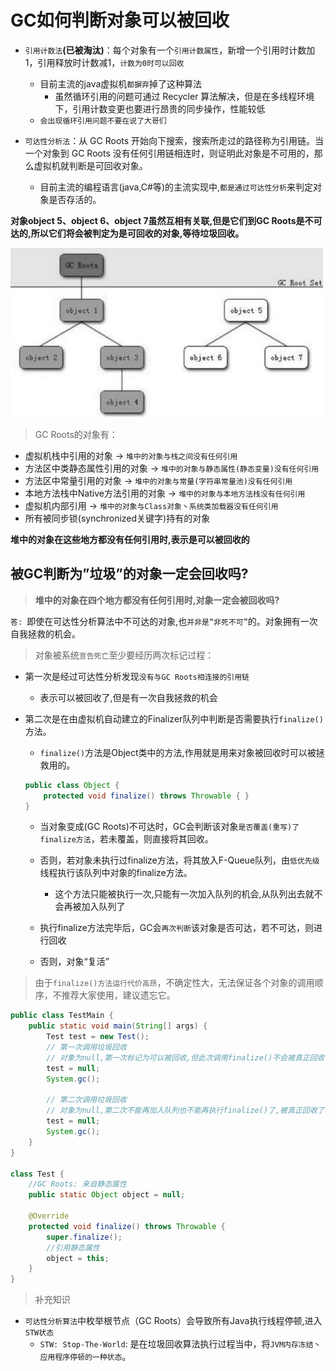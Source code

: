 # GC如何判断对象可以被回收 

- `引⽤计数法`**(已被淘汰)**：每个对象有⼀个`引⽤计数属性`，新增⼀个引⽤时计数加1，引⽤释放时计数减1，`计数为0时可以回收`
  - 目前主流的java虚拟机`都摒弃`掉了这种算法
    - 虽然循环引用的问题可通过 Recycler 算法解决，但是在多线程环境下，引用计数变更也要进行昂贵的同步操作，性能较低
  - `会出现循环引用问题不要在说了大哥们`
  
- `可达性分析法`：从 GC Roots 开始向下搜索，搜索所⾛过的路径称为引⽤链。当⼀个对象到 GC Roots 没有任何引⽤链相连时，则证明此对象是不可⽤的，那么虚拟机就判断是可回收对象。
  - 目前主流的编程语言(java,C#等)的主流实现中,`都是通过可达性分析`来判定对象是否存活的。

**对象object 5、object 6、object 7虽然互相有关联,但是它们到GC Roots是不可达的,所以它们将会被判定为是可回收的对象,等待垃圾回收。**

![这里写图片描述](../../../picture\20160401162106185)

> GC Roots的对象有： 

- 虚拟机栈中引⽤的对象  -> `堆中的对象与栈之间没有任何引用`
- ⽅法区中类静态属性引⽤的对象  -> `堆中的对象与静态属性(静态变量)没有任何引用`
- ⽅法区中常量引⽤的对象  -> `堆中的对象与常量(字符串常量池)没有任何引用`
- 本地⽅法栈中Native⽅法引⽤的对象 -> `堆中的对象与本地⽅法栈没有任何引用`
- 虚拟机内部引用 -> `堆中的对象与Class对象丶系统类加载器没有任何引用`
- 所有被同步锁(synchronized关键字)持有的对象

**堆中的对象在这些地方都没有任何引用时,表示是可以被回收的**



## 被GC判断为”垃圾”的对象一定会回收吗?

> **堆中的对象在四个地方都没有任何引用时,对象一定会被回收吗?**

`答: `即使在可达性分析算法中不可达的对象,也`并非是“非死不可”`的。对象拥有一次⾃我拯救的机会。

> 对象被系统`宣告死亡`⾄少要经历两次标记过程：

- 第⼀次是经过可达性分析发现`没有与GC Roots相连接的引⽤链`

  - 表示可以被回收了,但是有一次⾃我拯救的机会

- 第⼆次是在由虚拟机⾃动建⽴的Finalizer队列中判断是否需要执⾏`finalize()`⽅法。

  -  `finalize()`⽅法是Object类中的方法,作用就是用来对象被回收时可以被拯救用的。

    ```java
    public class Object {
        protected void finalize() throws Throwable { }
    }
    ```

  - 当对象变成(GC Roots)不可达时，GC会判断该对象`是否覆盖(重写)了finalize⽅法`，若未覆盖，则直接将其回收。
  - 否则，若对象未执⾏过finalize⽅法，将其放⼊F-Queue队列，由`低优先级`线程执⾏该队列中对象的finalize⽅法。
    
    - 这个方法只能被执行一次,只能有一次加入队列的机会,从队列出去就不会再被加入队列了
  - 执⾏finalize⽅法完毕后，GC会`再次判断`该对象是否可达，若不可达，则进⾏回收
  -  否则，对象“复活” 

> 由于`finalize()⽅法运⾏代价⾼昂`，不确定性⼤，⽆法保证各个对象的调⽤顺序，不推荐⼤家使⽤，建议遗忘它。

```java
public class TestMain {
    public static void main(String[] args) {
        Test test = new Test();
        // 第一次调用垃圾回收
        // 对象为null,第一次标记为可以被回收,但此次调用finalize()不会被真正回收
        test = null;
        System.gc();

        // 第二次调用垃圾回收
        // 对象为null,第二次不能再加入队列也不能再执行finalize()了,被真正回收了
        test = null;
        System.gc();
    }
}

class Test {
    //GC Roots: 来自静态属性
    public static Object object = null;

    @Override
    protected void finalize() throws Throwable {
        super.finalize();
        //引用静态属性
        object = this;
    }
}
```

> 补充知识

- `可达性分析算法`中枚举根节点（GC Roots）会导致所有Java执行线程停顿,进入`STW状态`
  - `STW: Stop-The-World`: 是在垃圾回收算法执⾏过程当中，将`JVM内存冻结丶应用程序停顿的⼀种状态`。 

